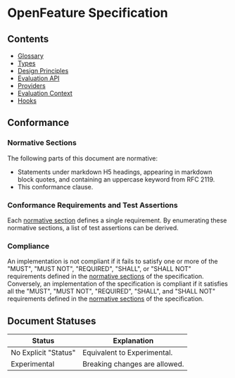 # OpenFeature Specification

## Contents

- [Glossary](./glossary.md)
- [Types](./types.md)
- [Design Principles](design-principles.md)
- [Evaluation API](./flag-evaluation.md)
- [Providers](./providers.md)
- [Evaluation Context](./evaluation-context.md)
- [Hooks](./hooks.md)

## Conformance

### Normative Sections

The following parts of this document are normative:

- Statements under markdown H5 headings, appearing in markdown block quotes, and
  containing an uppercase keyword from RFC 2119.
- This conformance clause.

### Conformance Requirements and Test Assertions

Each [normative section](#normative-sections) defines a single requirement. By
enumerating these normative sections, a list of test assertions can be derived.

### Compliance

An implementation is not compliant if it fails to satisfy one or more of the
"MUST", "MUST NOT", "REQUIRED", "SHALL", or "SHALL NOT" requirements defined in
the [normative sections](#normative-sections) of the specification. Conversely,
an implementation of the specification is compliant if it satisfies all the
"MUST", "MUST NOT", "REQUIRED", "SHALL", and "SHALL NOT" requirements defined in
the [normative sections](#normative-sections) of the specification.

## Document Statuses

| Status               | Explanation                   |
| -------------------- | ----------------------------- |
| No Explicit "Status" | Equivalent to Experimental.   |
| Experimental         | Breaking changes are allowed. |

